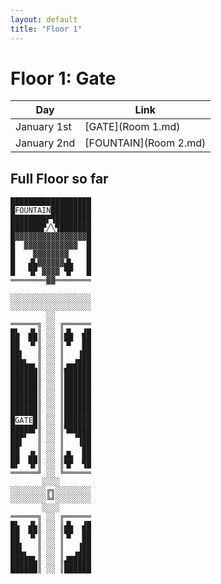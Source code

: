 ```yaml
---
layout: default
title: "Floor 1"
---
```

# Floor 1: Gate


| Day | Link |
|-----|------|
| January 1st | [GATE](Room 1.md) |
| January 2nd | [FOUNTAIN](Room 2.md) |

## Full Floor so far

```
██████████████████
█FOUNTAIN█████████
████████▛▜████████
███████▛╱╲▜███████
█▓▓▓▓▓▓▓▓▓▓▓▓▓▓▓▓█
█  ▓▓▓▓▓▓▓▓▓▓▓▓  █
█    ▓▓▓▓▓▓▓▓    █
█   ▟▙▓▓▓▓▓▓▟▙   █
█   ▜▛ ▓▓▓▓ ▜▛   █
════════▓▓════════
                  
░░░░░░░░░░░░░░░░░░
░░░░░░░░░░░░░░░░░░
        ░░        
══════╗ ░░ ╔══════
█▙  ▟▙║ ░░ ║▟▙  ▟█
██  ▜▛║ ░░ ║▜▛  ██
██▖   ║ ░░ ║   ▗██
██▙▖  ║ ░░ ║  ▗▟██
█████▙║ ░░ ║▟█████
██████║ ░░ ║██████
██████║ ░░ ║██████
██████║ ░░ ║██████
██████║ ░░ ║██████
██████║ ░░ ║██████
█GATE█║ ░░ ║██████
█████▛║ ░░ ║▜█████
██▛▘  ║ ░░ ║  ▝▜██
██▘   ║ ░░ ║   ▝██
██  ▟▙║ ░░ ║▟▙  ██
█▛  ▜▛║ ░░ ║▜▛  ▜█
══════╝ ░░ ╚══════
       ░░░░       
░░░░░░░░╔╗░░░░░░░░
░░░░░░░░╚╝░░░░░░░░
       ░░░░       
══════╗ ░░ ╔══════
█▙  ▟▙║ ░░ ║▟▙  ▟█
██  ▜▛║ ░░ ║▜▛  ██
██▖   ║ ░░ ║   ▗██
██▙▖  ║ ░░ ║  ▗▟██
█████▙║ ░░ ║▟█████
██████║ ░░ ║██████
```